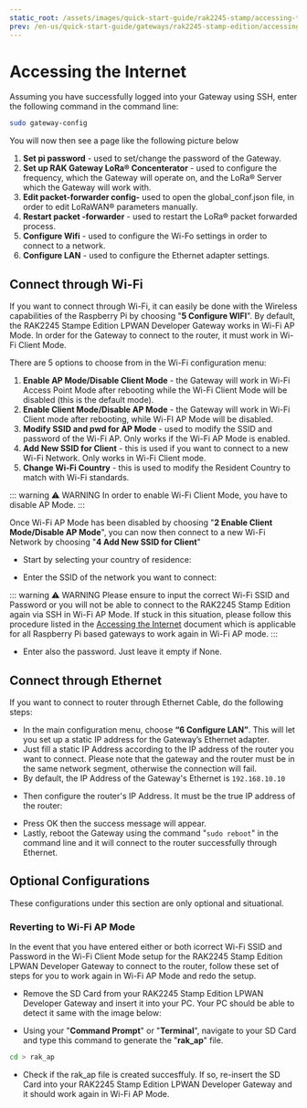 ```yaml
---
static_root: /assets/images/quick-start-guide/rak2245-stamp/accessing-the-internet
prev: /en-us/quick-start-guide/gateways/rak2245-stamp-edition/accessing-your-gateway/#accessing-your-gateway
---
```


# Accessing the Internet

Assuming you have successfully logged into your Gateway using SSH, enter the following command in the command line:

```bash
sudo gateway-config
```

You will now then see a page like the following picture below

<rk-img
  :src="`${$frontmatter.static_root}/tdvxaiqw3kzn13hawchq.png`"
  width="100%"
  figure-number="1"
  caption="Configuration Options for the Gateway"
/>

1. **Set pi password** - used to set/change the password of the Gateway.
2. **Set up RAK Gateway LoRa® Concenterator** - used to configure the frequency, which the Gateway will operate on, and the LoRa® Server which the Gateway will work with.
3. **Edit packet-forwarder config-** used to open the global_conf.json file, in order to edit LoRaWAN® parameters manually.
4. **Restart packet -forwarder** - used to restart the LoRa® packet forwarded process.
5. **Configure Wifi** - used to configure the Wi-Fo settings in order to connect to a network.
6. **Configure LAN** - used to configure the Ethernet adapter settings.

## Connect through Wi-Fi

If you want to connect through Wi-Fi, it can easily be done with the Wireless capabilities of the Raspberry Pi by choosing "**5 Configure WIFI**". By default, the RAK2245 Stampe Edition LPWAN Developer Gateway works in Wi-Fi AP Mode. In order for the Gateway to connect to the router, it must work in Wi-Fi Client Mode.

<rk-img
  :src="`${$frontmatter.static_root}/jauv1w36nhok85pnq0vk.png`"
  width="100%"
  figure-number="2"
  caption="Configuration options for WIFII"
/>

There are 5 options to choose from in the Wi-Fi configuration menu:

1. **Enable AP Mode/Disable Client Mode** - the Gateway will work in Wi-Fi Access Point Mode after rebooting while the Wi-Fi Client Mode will be disabled (this is the default mode).
2. **Enable Client Mode/Disable AP Mode** - the Gateway will work in Wi-Fi Client mode after rebooting, while Wi-FI AP Mode will be disabled.
3. **Modify SSID and pwd for AP Mode** - used to modify the SSID and password of the Wi-Fi AP. Only works if the Wi-Fi AP Mode is enabled.
4. **Add New SSID for Client** - this is used if you want to connect to a new Wi-Fi Network. Only works in Wi-Fi Client mode.
5. **Change Wi-Fi Country** - this is used to modify the Resident Country to match with Wi-Fi standards.

::: warning ⚠️ WARNING
In order to enable Wi-Fi Client Mode, you have to disable AP Mode.
:::

Once Wi-Fi AP Mode has been disabled by choosing "**2 Enable Client Mode/Disable AP Mode**", you can now then connect to a new Wi-Fi Network by choosing "**4 Add New SSID for Client**"

<rk-img
  :src="`${$frontmatter.static_root}/gl2qnzxjyomeqqxkn2in.png`"
  width="100%"
  figure-number="3"
  caption="Add a new SSID"
/>

- Start by selecting your country of residence:

<rk-img
  :src="`${$frontmatter.static_root}/wi5ypcszm0stteriadg0.png`"
  width="100%"
  figure-number="4"
  caption="Selecting Country of Residence"
/>

- Enter the SSID of the network you want to connect:

::: warning ⚠️ WARNING
Please ensure to input the correct Wi-Fi SSID and Password or you will not be able to connect to the RAK2245 Stamp Edition again via SSH in Wi-Fi AP Mode. If stuck in this situation, please follow this procedure listed in the [Accessing the Internet](#reverting-to-wi-fi-ap-mode) document which is applicable for all Raspberry Pi based gateways to work again in Wi-Fi AP mode.
:::

<rk-img
  :src="`${$frontmatter.static_root}/tg2mnix7dutsjrjo1vg0.png`"
  width="100%"
  figure-number="5"
  caption="SSID of the Network you want to connect to"
/>

- Enter also the password. Just leave it empty if None.

<rk-img
  :src="`${$frontmatter.static_root}/plpmc4rpno0dt9b7t8v6.png`"
  width="100%"
  figure-number="6"
  caption="Password of the Wi-Fi"
/>

## Connect through Ethernet

If you want to connect to router through Ethernet Cable, do the following steps:

- In the main configuration menu, choose **“6 Configure LAN”**. This will let you set up a static IP address for the Gateway’s Ethernet adapter.
- Just fill a static IP Address according to the IP address of the router you want to connect. Please note that the gateway and the router must be in the same network segment, otherwise the connection will fail.
- By default, the IP Address of the Gateway's Ethernet is `192.168.10.10`

<rk-img
  :src="`${$frontmatter.static_root}/rh2nvroyzqih1qhaikt7.png`"
  width="100%"
  figure-number="7"
  caption="Default Gateway Ethernet IP Address"
/>

- Then configure the router's IP Address. It must be the true IP address of the router:

<rk-img
  :src="`${$frontmatter.static_root}/qtzblm3kqn7sbijijkn9.png`"
  width="100%"
  figure-number="8"
  caption="LAN Interface IP Address of the Router"
/>

- Press OK then the success message will appear.
- Lastly, reboot the Gateway using the command "`sudo reboot`" in the command line and it will connect to the router successfully through Ethernet.

## Optional Configurations

These configurations under this section are only optional and situational.

### Reverting to Wi-Fi AP Mode

In the event that you have entered either or both icorrect Wi-Fi SSID and Password in the Wi-Fi Client Mode setup for the RAK2245 Stamp Edition LPWAN Developer Gateway to connect to the router, follow these set of steps for you to work again in Wi-Fi AP Mode and redo the setup.

- Remove the SD Card from your RAK2245 Stamp Edition LPWAN Developer Gateway and insert it into your PC. Your PC should be able to detect it same with the image below:

<rk-img
  :src="`${$frontmatter.static_root}/qn1vee39tbh4vwngo4wt.png`"
  width="60%"
  figure-number="9"
  caption="Creating rak_ap file to your SD Card"
/>

- Using your "**Command Prompt**" or "**Terminal**", navigate to your SD Card and type this command to generate the "**rak_ap**" file.

```bash
cd > rak_ap
```

- Check if the rak_ap file is created succesffuly. If so, re-insert the SD Card into your RAK2245 Stamp Edition LPWAN Developer Gateway and it should work again in Wi-Fi AP Mode.
